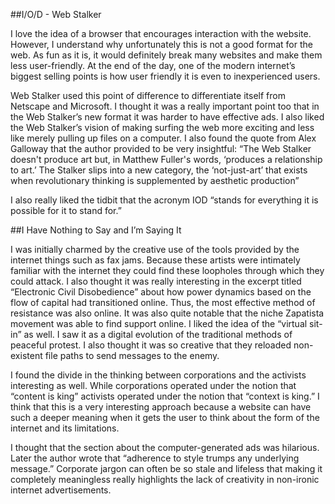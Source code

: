 ##I/O/D - Web Stalker

I love the idea of a browser that encourages interaction with the website. However, I understand why unfortunately this is not a good format for the web. As fun as it is, it would definitely break many websites and make them less user-friendly. At the end of the day, one of the modern internet’s biggest selling points is how user friendly it is even to inexperienced users.

Web Stalker used this point of difference to differentiate itself from Netscape and Microsoft. I thought it was a really important point too that in the Web Stalker’s new format it was harder to have effective ads. I also liked the Web Stalker’s vision of making surfing the web more exciting and less like merely pulling up files on a computer.  I also found the quote from Alex Galloway that the author provided to be very insightful: “The Web Stalker doesn't produce art but, in Matthew Fuller's words, ‘produces a relationship to art.’ The Stalker slips into a new category, the ‘not-just-art’ that exists when revolutionary thinking is supplemented by aesthetic production”

I also really liked the tidbit that the acronym IOD “stands for everything it is possible for it to stand for.”

##I Have Nothing to Say and I’m Saying It

I was initially charmed by the creative use of the tools provided by the internet things such as fax jams. Because these artists were intimately familiar with the internet they could find these loopholes through which they could attack. I also thought it was really interesting in the excerpt titled “Electronic Civil Disobedience” about how power dynamics based on the flow of capital had transitioned online. Thus, the most effective method of resistance was also online. It was also quite notable that the niche Zapatista movement was able to find support online. I liked the idea of the “virtual sit-in” as well. I saw it as a digital evolution of the traditional methods of peaceful protest. I also thought it was so creative that they reloaded non-existent file paths to send messages to the enemy.

I found the divide in the thinking between corporations and the activists interesting as well. While corporations operated under the notion that “content is king” activists operated under the notion that “context is king.” I think that this is a very interesting approach because a website can have such a deeper meaning when it gets the user to think about the form of the internet and its limitations.

I thought that the section about the computer-generated ads was hilarious. Later the author wrote that “adherence to style trumps any underlying message.” Corporate jargon can often be so stale and lifeless that making it completely meaningless really highlights the lack of creativity in non-ironic internet advertisements.
